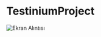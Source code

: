 # TestiniumProject

![Ekran Alıntısı](https://user-images.githubusercontent.com/26849656/92239193-4280eb80-eec3-11ea-86df-1c3ff885e05c.PNG)
